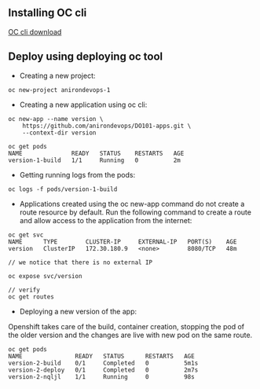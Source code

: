 ## Installing OC cli
[OC cli download](https://mirror.openshift.com/pub/openshift-v4/clients/ocp/latest/)

## Deploy using deploying oc tool

* Creating a new project:

```
oc new-project anirondevops-1
```

* Creating a new application using oc cli:

```
oc new-app --name version \
    https://github.com/anirondevops/DO101-apps.git \
    --context-dir version

oc get pods
NAME              READY   STATUS    RESTARTS   AGE
version-1-build   1/1     Running   0          2m
```

* Getting running logs from the pods:

```
oc logs -f pods/version-1-build
```

* Applications created using the oc new-app command do not create a route resource by default. Run the following command to create a route and allow access to the application from the internet:

```
oc get svc
NAME      TYPE        CLUSTER-IP     EXTERNAL-IP   PORT(S)    AGE
version   ClusterIP   172.30.180.9   <none>        8080/TCP   48m

// we notice that there is no external IP

oc expose svc/version

// verify
oc get routes
```

* Deploying a new version of the app:

Openshift takes care of the build, container creation, stopping the pod of the older version and the changes are live with new pod on the same route.

```
oc get pods  
NAME               READY   STATUS      RESTARTS   AGE
version-2-build    0/1     Completed   0          5m1s
version-2-deploy   0/1     Completed   0          2m7s
version-2-nqljl    1/1     Running     0          98s
```